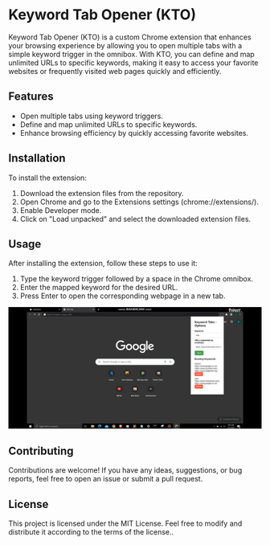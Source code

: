 <!DOCTYPE html>
<html>

<body>

  <h1>Keyword Tab Opener (KTO)</h1>

  <p>Keyword Tab Opener (KTO) is a custom Chrome extension that enhances your browsing experience by allowing you to open multiple tabs with a simple keyword trigger in the omnibox. With KTO, you can define and map unlimited URLs to specific keywords, making it easy to access your favorite websites or frequently visited web pages quickly and efficiently.</p>

  <h2>Features</h2>

  <ul>
    <li>Open multiple tabs using keyword triggers.</li>
    <li>Define and map unlimited URLs to specific keywords.</li>
    <li>Enhance browsing efficiency by quickly accessing favorite websites.</li>
  </ul>

  <h2>Installation</h2>

  <p>To install the extension:</p>
  <ol>
    <li>Download the extension files from the repository.</li>
    <li>Open Chrome and go to the Extensions settings (chrome://extensions/).</li>
    <li>Enable Developer mode.</li>
    <li>Click on "Load unpacked" and select the downloaded extension files.</li>
  </ol>

  <h2>Usage</h2>

  <p>After installing the extension, follow these steps to use it:</p>
  <ol>
    <li>Type the keyword trigger followed by a space in the Chrome omnibox.</li>
    <li>Enter the mapped keyword for the desired URL.</li>
    <li>Press Enter to open the corresponding webpage in a new tab.</li>
  </ol>



[![Tutorial Video](https://raw.githubusercontent.com/udithanuwanw/Keyword-Tab-Opener--KTO-/main/thumbnail.PNG)](https://raw.githubusercontent.com/udithanuwanw/Keyword-Tab-Opener--KTO-/2529bbbf05dd20819a8210b4f8eb2cb3db1d333c/tutorial-video.mp4)


  <h2>Contributing</h2>

  <p>Contributions are welcome! If you have any ideas, suggestions, or bug reports, feel free to open an issue or submit a pull request.</p>

  <h2>License</h2>

  <p>This project is licensed under the MIT License. Feel free to modify and distribute it according to the terms of the license..</p>

</body>
</html>
